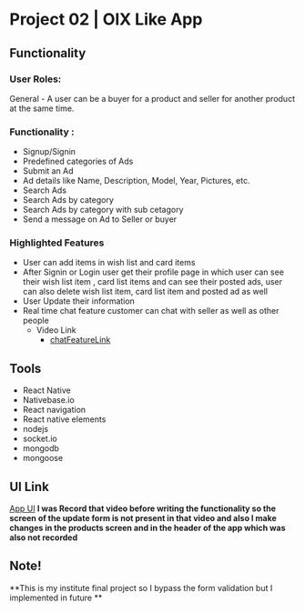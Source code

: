 # Project 02 | OlX Like App
## Functionality 
### User Roles:
General - A user can be a buyer for a product and seller for another product at the same time.
### Functionality :
* Signup/Signin
* Predefined categories of Ads
* Submit an Ad
* Ad details like Name, Description, Model, Year, Pictures, etc.
* Search Ads
* Search Ads by category
* Search Ads by category with sub cetagory 
* Send a message on Ad to Seller or buyer 
### Highlighted Features 
* User can add items in wish list and card items
* After Signin or Login user get their profile page in which user can see their wish list item , card list items and can see their posted ads, user can also delete wish list item, card list item and posted ad as well  
* User Update their information
* Real time chat feature customer can chat with seller as well as other people
  - Video Link
    - [chatFeatureLink](https://www.facebook.com/100025070777476/videos/889180105261007)
## Tools
* React Native
* Nativebase.io
* React navigation
* React native elements
* nodejs
* socket.io
* mongodb
* mongoose
## UI Link
[App UI](https://www.linkedin.com/feed/update/urn:li:activity:6792171477442678784/)
**I was Record that video before writing the functionality so the screen of the update form is not present in that video and also I make changes in the products screen and in the header of the app which was also not recorded**
## Note!
**This is my institute final project so I bypass the form validation but I implemented in future **
